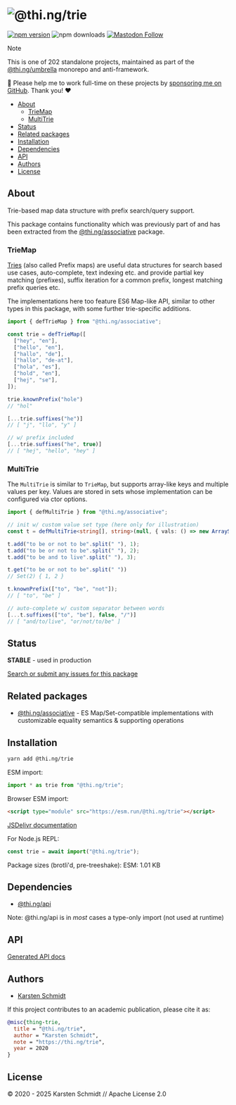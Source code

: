 <!-- This file is generated - DO NOT EDIT! -->
<!-- Please see: https://github.com/thi-ng/umbrella/blob/develop/CONTRIBUTING.md#changes-to-readme-files -->
# ![@thi.ng/trie](https://media.thi.ng/umbrella/banners-20230807/thing-trie.svg?0795a323)

[![npm version](https://img.shields.io/npm/v/@thi.ng/trie.svg)](https://www.npmjs.com/package/@thi.ng/trie)
![npm downloads](https://img.shields.io/npm/dm/@thi.ng/trie.svg)
[![Mastodon Follow](https://img.shields.io/mastodon/follow/109331703950160316?domain=https%3A%2F%2Fmastodon.thi.ng&style=social)](https://mastodon.thi.ng/@toxi)

> [!NOTE]
> This is one of 202 standalone projects, maintained as part
> of the [@thi.ng/umbrella](https://github.com/thi-ng/umbrella/) monorepo
> and anti-framework.
>
> 🚀 Please help me to work full-time on these projects by [sponsoring me on
> GitHub](https://github.com/sponsors/postspectacular). Thank you! ❤️

- [About](#about)
  - [TrieMap](#triemap)
  - [MultiTrie](#multitrie)
- [Status](#status)
- [Related packages](#related-packages)
- [Installation](#installation)
- [Dependencies](#dependencies)
- [API](#api)
- [Authors](#authors)
- [License](#license)

## About

Trie-based map data structure with prefix search/query support.

This package contains functionality which was previously part of and has been
extracted from the [@thi.ng/associative](https://thi.ng/associative) package.

### TrieMap

[Tries](https://en.wikipedia.org/wiki/Trie) (also called Prefix maps) are useful
data structures for search based use cases, auto-complete, text indexing etc.
and provide partial key matching (prefixes), suffix iteration for a common
prefix, longest matching prefix queries etc.

The implementations here too feature ES6 Map-like API, similar to other types in
this package, with some further trie-specific additions.

```ts
import { defTrieMap } from "@thi.ng/associative";

const trie = defTrieMap([
  ["hey", "en"],
  ["hello", "en"],
  ["hallo", "de"],
  ["hallo", "de-at"],
  ["hola", "es"],
  ["hold", "en"],
  ["hej", "se"],
]);

trie.knownPrefix("hole")
// "hol"

[...trie.suffixes("he")]
// [ "j", "llo", "y" ]

// w/ prefix included
[...trie.suffixes("he", true)]
// [ "hej", "hello", "hey" ]
```

### MultiTrie

The `MultiTrie` is similar to `TrieMap`, but supports array-like keys and
multiple values per key. Values are stored in sets whose implementation can be
configured via ctor options.

```ts
import { defMultiTrie } from "@thi.ng/associative";

// init w/ custom value set type (here only for illustration)
const t = defMultiTrie<string[], string>(null, { vals: () => new ArraySet() });

t.add("to be or not to be".split(" "), 1);
t.add("to be or not to be".split(" "), 2);
t.add("to be and to live".split(" "), 3);

t.get("to be or not to be".split(" "))
// Set(2) { 1, 2 }

t.knownPrefix(["to", "be", "not"]);
// [ "to", "be" ]

// auto-complete w/ custom separator between words
[...t.suffixes(["to", "be"], false, "/")]
// [ "and/to/live", "or/not/to/be" ]
```

## Status

**STABLE** - used in production

[Search or submit any issues for this package](https://github.com/thi-ng/umbrella/issues?q=%5Btrie%5D+in%3Atitle)

## Related packages

- [@thi.ng/associative](https://github.com/thi-ng/umbrella/tree/develop/packages/associative) - ES Map/Set-compatible implementations with customizable equality semantics & supporting operations

## Installation

```bash
yarn add @thi.ng/trie
```

ESM import:

```ts
import * as trie from "@thi.ng/trie";
```

Browser ESM import:

```html
<script type="module" src="https://esm.run/@thi.ng/trie"></script>
```

[JSDelivr documentation](https://www.jsdelivr.com/)

For Node.js REPL:

```js
const trie = await import("@thi.ng/trie");
```

Package sizes (brotli'd, pre-treeshake): ESM: 1.01 KB

## Dependencies

- [@thi.ng/api](https://github.com/thi-ng/umbrella/tree/develop/packages/api)

Note: @thi.ng/api is in _most_ cases a type-only import (not used at runtime)

## API

[Generated API docs](https://docs.thi.ng/umbrella/trie/)

## Authors

- [Karsten Schmidt](https://thi.ng)

If this project contributes to an academic publication, please cite it as:

```bibtex
@misc{thing-trie,
  title = "@thi.ng/trie",
  author = "Karsten Schmidt",
  note = "https://thi.ng/trie",
  year = 2020
}
```

## License

&copy; 2020 - 2025 Karsten Schmidt // Apache License 2.0
